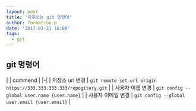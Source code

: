 ```yaml
---
layout: post
title: '자주쓰는 git 명령어'
author: formation.p
date: '2017-03-21 16:00'
tags:
  - git
---
```


## git 명령어

|  | commend |
|-|
| 저장소 url 변경 |  `git remote set-url origin https://333.333.333.333/repogitory.git` |
| 사용자 이름 변경 |  `git config --global user.name {user.name}` |
| 사용자 이메일 변경 |  `git config --global user.email {user.email}` |
